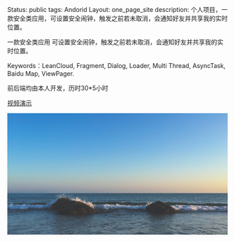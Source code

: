 Status: public
tags: Andorid
Layout: one_page_site
description: 个人项目，一款安全类应用，可设置安全闹钟，触发之前若未取消，会通知好友并共享我的实时位置。

一款安全类应用
可设置安全闹钟，触发之前若未取消，会通知好友并共享我的实时位置。

Keywords：LeanCloud, Fragment, Dialog, Loader, Multi Thread, AsyncTask, Baidu Map, ViewPager.

前后端均由本人开发，历时30*5小时

[视频演示](http://7ximqb.com1.z0.glb.clouddn.com/double_security.mp4 "960*540")

![](double_security.jpg)








